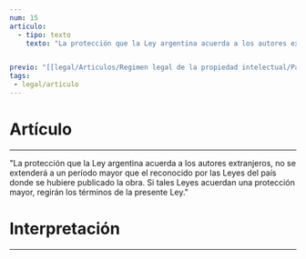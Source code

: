 ```yaml
---
num: 15
articulo: 
  - tipo: texto
    texto: "La protección que la Ley argentina acuerda a los autores extranjeros, no se extenderá a un período mayor que el reconocido por las Leyes del país donde se hubiere publicado la obra. Si tales Leyes acuerdan una protección mayor, regirán los términos de la presente Ley."


previo: "[[legal/Articulos/Regimen legal de la propiedad intelectual/Parte 1/Parte 1, De la obra extranjera.md|Parte 1, De la obra extranjera]]"
tags: 
 - legal/articulo
---
```

# Artículo
---
"La protección que la Ley argentina acuerda a los autores extranjeros, no se extenderá a un período mayor que el reconocido por las Leyes del país donde se hubiere publicado la obra. Si tales Leyes acuerdan una protección mayor, regirán los términos de la presente Ley."

# Interpretación
---
